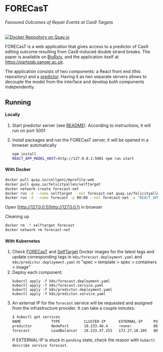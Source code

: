 # FORECasT 
###### Favoured Outcomes of Repair Events at Cas9 Targets

[![Docker Repository on Quay.io](https://quay.io/repository/coreos/quay-docs/status "Docker Repository on Quay.io")](https://quay.io/repository/cellgeni/mprofile-web)

FORECasT is a web application that gives access to a predictor of Cas9 editing outcome resulting from Cas9-induced double strand breaks. 
The paper is available on [BioRxiv](https://www.biorxiv.org/content/early/2018/08/25/400341), and the application itself at
https://partslab.sanger.ac.uk.

The application consists of two components: a React front end (this repository) and a
[predictor](https://github.com/felicityallen/SelfTarget).
Having it as two separate servers allows to decouple the model from the interface and develop both components 
independently.


## Running 

#### Locally

1. Start predictor server (see [README](https://github.com/felicityallen/SelfTarget/blob/master/README.md)). 
According to instructions, it will run on port 5001

2. Install packages and run the FORECasT server, it will be opened in a browser automatically
    ```bash
    npm install
    REACT_APP_MODEL_HOST=http://127.0.0.1:5001 npm run start
    ```


#### With Docker
```bash
docker pull quay.io/cellgeni/mprofile-web
docker pull quay.io/felicityallen/selftarget
docker network create forecast-net
docker run -d --name selftarget --net forecast-net quay.io/felicityallen/selftarget
docker run -d --name forecast -p 80:80 --net forecast-net -e "REACT_APP_MODEL_HOST=http://selftarget:8006" quay.io/cellgeni/mprofile-web
```
Open [http://127.0.0.1](http://127.0.0.1) in browser

Cleaning up
```bash
docker rm -f selftarget forecast
docker network rm forecast-net
```

#### With Kubernetes


1. Check  [FORECasT](quay.io/cellgeni/mprofile-web?tab=tags) and [SelfTarget](quay.io/felicityallen/selftarget?tab=tags) 
Docker images for the latest tags and update corresponding tags in `k8s/forecast.deployment.yaml` 
and `k8s/predictor.deployment.yaml` in "spec > template > spec > containers > image"
2. Deploy each component:
    ```
    kubectl apply -f k8s/forecast.deployment.yaml
    kubectl apply -f k8s/forecast.service.yaml
    kubectl apply -f k8s/predictor.deployment.yaml
    kubectl apply -f k8s/predictor.service.yaml
    ```
3. An external IP for the `forecast` service will be requested and assigned from the infrastructure provider. 
It can take a couple minutes.
    ```bash
    $ kubectl get services
    NAME              TYPE           CLUSTER-IP      EXTERNAL-IP     PORT(S)          AGE
    predictor         NodePort       10.233.48.4     <none>          80:31935/TCP     16d
    forecast          LoadBalancer   10.233.47.253   172.27.18.205   8000:32146/TCP   16d
    ``` 
    If EXTERNAL-IP is stuck in `pending` state, check the reason with `kubectl describe service forecast`.
